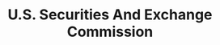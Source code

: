 ---
# This topic lives at
# https://digital.gov/topics/us-securities-and-exchange-commission

# Topic Title
title: "U.S. Securities And Exchange Commission"

# description — keep it short and clear
summary: ""

# Weight
weight: 1

# For more information on managing topics,
# see https://github.com/GSA/digitalgov.gov/wiki/topics
---